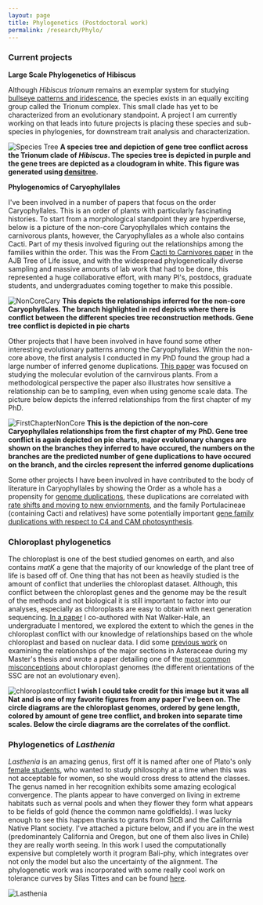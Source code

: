 ```yaml
---
layout: page
title: Phylogenetics (Postdoctoral work)
permalink: /research/Phylo/
---
```


### Current projects

**Large Scale Phylogenetics of Hibiscus**

Although _Hibiscus trionum_ remains an exemplar system for studying [bullseye patterns and iridescence](https://www.nature.com/articles/nature24285), the species exists in an equally exciting group called the Trionum complex. This small clade has yet to be characterized from an evolutionary standpoint. A project I am currently working on that leads into future projects is placing these species and sub-species in phylogenies, for downstream trait analysis and characterization.

![Species Tree](https://jfwalker.github.io/Pictures/Densitree.png)
**A species tree and depiction of gene tree conflict across the Trionum clade of _Hibiscus_. The species tree is depicted in purple and the gene trees are depicted as a cloudogram in white. This figure was generated using [densitree](https://www.cs.auckland.ac.nz/~remco/DensiTree/).**


**Phylogenomics of Caryophyllales**

I've been involved in a number of papers that focus on the order Caryophyllales. This is an order of plants with particularly fascinating histories. To start from a morphological standpoint they are hyperdiverse, below is a picture of the non-core Caryophyllales which contains the carnivorous plants, however, the Caryophyllales as a whole also contains Cacti. Part of my thesis involved figuring out the relationships among the families within the order. This was the From [Cacti to Carnivores paper](https://bsapubs.onlinelibrary.wiley.com/doi/full/10.1002/ajb2.1069) in the AJB Tree of Life issue, and with the widespread phylogenetically diverse sampling and massive amounts of lab work that had to be done, this represented a huge collaborative effort, with many PI's, postdocs, graduate students, and undergraduates coming together to make this possible.



![NonCoreCary](https://jfwalker.github.io/Pictures/Fig4_11-30.png)
**This depicts the relationships inferred for the non-core Caryophyllales. The branch highlighted in red depicts where there is conflict between the different species tree reconstruction methods. Gene tree conflict is depicted in pie charts**


Other projects that I have been involved in have found some other interesting evolutionary patterns among the Caryophyllales. Within the non-core above, the first analysis I conducted in my PhD found the group had a large number of inferred genome duplications. [This paper](https://bsapubs.onlinelibrary.wiley.com/doi/full/10.3732/ajb.1700083) was focused on studying the molecular evolution of the carnvirous plants. From a methodological perspective the paper also illustrates how sensitive a relationship can be to sampling, even when using genome scale data. The picture below depicts the inferred relationships from the first chapter of my PhD.

![FirstChapterNonCore](https://jfwalker.github.io/Pictures/Figure_1.png)
**This is the depiction of the non-core Caryophyllales relationships from the first chapter of my PhD. Gene tree conflict is again depicted on pie charts, major evolutionary changes are shown on the branches they inferred to have occured, the numbers on the branches are the predicted number of gene duplications to have occured on the branch, and the circles represent the inferred genome duplications**


Some other projects I have been involved in have contributed to the body of literature in Caryophyllales by showing the Order as a whole has a propensity for [genome duplications](https://nph.onlinelibrary.wiley.com/doi/full/10.1111/nph.14812), these duplications are correlated with [rate shifts and moving to new enviornments](https://nph.onlinelibrary.wiley.com/doi/full/10.1111/nph.14772), and the family Portulacineae (containing Cacti and relatives) have some potentially important [gene family duplications with respect to C4 and CAM photosynthesis](https://academic.oup.com/mbe/article/36/1/112/5146340).


### Chloroplast phylogenetics

The chloroplast is one of the best studied genomes on earth, and also contains _matK_ a gene that the majority of our knowledge of the plant tree of life is based off of. One thing that has not been as heavily studied is the amount of conflict that underlies the chloroplast dataset. Although, this conflict between the chloroplast genes and the genome may be the result of the methods and not biological it is still important to factor into our analyses, especially as chloroplasts are easy to obtain with next generation sequencing. [In a paper](https://peerj.com/articles/7747/) I co-authored with Nat Walker-Hale, an undergraduate I mentored, we explored the extent to which the genes in the chloroplast conflict with our knowledge of relationships based on the whole chloroplast and based on nuclear data. I did some [previous work](https://bsapubs.onlinelibrary.wiley.com/doi/full/10.3732/ajb.1400049) on examining the relationships of the major sections in Asteraceae during my Master's thesis and wrote a paper detailing one of the [most common misconceptions](https://bsapubs.onlinelibrary.wiley.com/doi/full/10.3732/ajb.1500299) about chloroplast genomes (the different orientations of the SSC are not an evolutionary even).


![chloroplastconflict](https://jfwalker.github.io/Pictures/Gene-tree-concordance-conflict-at-varying-time-scales-Each-diagram-represents-a.png)
**I wish I could take credit for this image but it was all Nat and is one of my favorite figures from any paper I've been on. The circle diagrams are the chloroplast genomes, ordered by gene length, colored by amount of gene tree conflict, and broken into separate time scales. Below the circle diagrams are the correlates of the conflict.**


### Phylogenetics of _Lasthenia_

_Lasthenia_ is an amazing genus, first off it is named after one of Plato's only [female students](http://www.societyforthestudyofwomenphilosophers.org/Lasthenia_of_Mantinea.html), who wanted to study philosophy at a time when this was not acceptable for women, so she would cross dress to attend the classes. The genus named in her recognition exhibits some amazing ecological convergence. The plants appear to have converged on living in extreme habitats such as vernal pools and when they flower they form what appears to be fields of gold (hence the common name goldfields). I was lucky enough to see this happen thanks to grants from SICB and the California Native Plant society. I've attached a picture below, and if you are in the west (predominantely California and Oregon, but one of them also lives in Chile) they are really worth seeing. In this work I used the computationally expensive but completely worth it program Bali-phy, which integrates over not only the model but also the uncertainty of the alignment. The phylogenetic work was incorporated with some really cool work on tolerance curves by Silas Tittes and can be found [here](https://www.journals.uchicago.edu/doi/abs/10.1086/701827).

![Lasthenia](https://jfwalker.github.io/Pictures/Lasthenia.png)

